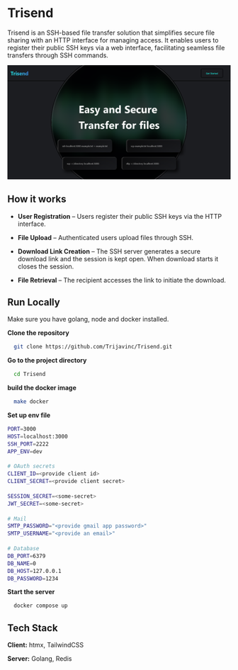 # Trisend

Trisend is an SSH-based file transfer solution that simplifies secure file sharing with an HTTP interface for managing access. It enables users to register their public SSH keys via a web interface, facilitating seamless file transfers through SSH commands.

![App Screenshot](./.github/app_image.png)


## How it works

- **User Registration** – Users register their public SSH keys via the HTTP interface.

- **File Upload** – Authenticated users upload files through SSH.

- **Download Link Creation** – The SSH server generates a secure download link and the session is kept open. When download starts it closes the session.

- **File Retrieval** – The recipient accesses the link to initiate the download.


## Run Locally

Make sure you have golang, node and docker installed.

**Clone the repository**
```bash
  git clone https://github.com/Trijavinc/Trisend.git
```

**Go to the project directory**

```bash
  cd Trisend
```

**build the docker image**

```bash
  make docker
```

**Set up env file**

```bash
PORT=3000
HOST=localhost:3000
SSH_PORT=2222
APP_ENV=dev

# OAuth secrets 
CLIENT_ID=<provide client id>
CLIENT_SECRET=<provide client secret>

SESSION_SECRET=<some-secret>
JWT_SECRET=<some-secret>

# Mail
SMTP_PASSWORD="<provide gmail app password>"
SMTP_USERNAME="<provide an email>"

# Database
DB_PORT=6379
DB_NAME=0
DB_HOST=127.0.0.1
DB_PASSWORD=1234
```

**Start the server**

```bash
  docker compose up
```

## Tech Stack

**Client:** htmx, TailwindCSS

**Server:** Golang, Redis
